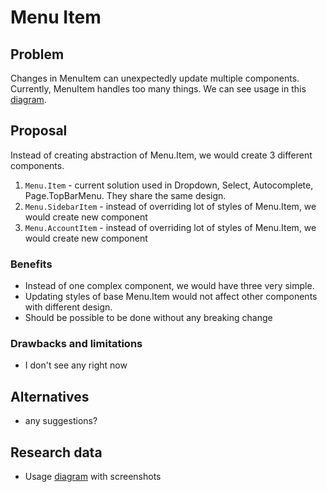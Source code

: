 # Menu Item

## Problem

Changes in MenuItem can unexpectedly update multiple components. Currently, MenuItem handles too many things. We can see usage in this [diagram](https://miro.com/app/board/uXjVPOOdjH8=/?share_link_id=687084096239).

## Proposal

Instead of creating abstraction of Menu.Item, we would create 3 different components.
1. `Menu.Item` - current solution used in Dropdown, Select, Autocomplete, Page.TopBarMenu. They share the same design.
2. `Menu.SidebarItem` - instead of overriding lot of styles of Menu.Item, we would create new component
3. `Menu.AccountItem` - instead of overriding lot of styles of Menu.Item, we would create new component

### Benefits

- Instead of one complex component, we would have three very simple.
- Updating styles of base Menu.Item would not affect other components with different design.
- Should be possible to be done without any breaking change

### Drawbacks and limitations

- I don't see any right now

## Alternatives

- any suggestions?

## Research data

- Usage [diagram](https://miro.com/app/board/uXjVPOOdjH8=/?share_link_id=687084096239) with screenshots
